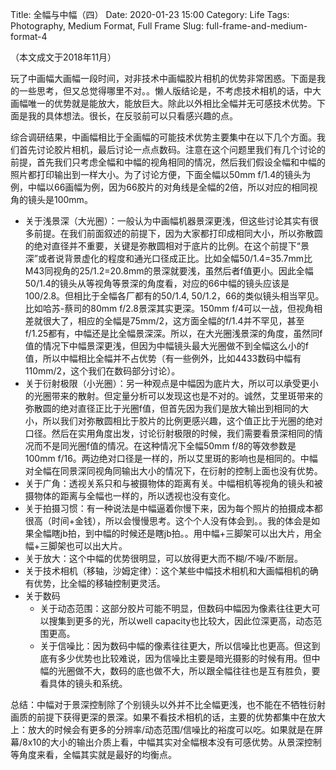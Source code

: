 Title: 全幅与中幅（四）
Date: 2020-01-23 15:00
Category: Life
Tags: Photography, Medium Format, Full Frame
Slug: full-frame-and-medium-format-4

（本文成文于2018年11月）

玩了中画幅大画幅一段时间，对非技术中画幅胶片相机的优势非常困惑。下面是我的一些思考，但又总觉得哪里不对。。懒人版结论是，不考虑技术相机的话，中大画幅唯一的优势就是能放大，能放巨大。除此以外相比全幅并无可感技术优势。下面是我的具体想法。很长，在反驳前可以只看感兴趣的点。

综合调研结果，中画幅相比于全画幅的可能技术优势主要集中在以下几个方面。我们首先讨论胶片相机，最后讨论一点点数码。注意在这个问题里我们有几个讨论的前提，首先我们只考虑全幅和中幅的视角相同的情况，然后我们假设全幅和中幅的照片都打印输出到一样大小。为了讨论方便，下面全幅以50mm f/1.4的镜头为例，中幅以66画幅为例，因为66胶片的对角线是全幅的2倍，所以对应的相同视角的镜头是100mm。

* 关于浅景深（大光圈）：一般认为中画幅机器景深更浅，但这些讨论其实有很多前提。在我们前面叙述的前提下，因为大家都打印成相同大小，所以弥散圆的绝对直径并不重要，关键是弥散圆相对于底片的比例。在这个前提下“景深”或者说背景虚化的程度和通光口径成正比。比如全幅50/1.4=35.7mm比M43同视角的25/1.2=20.8mm的景深就要浅，虽然后者f值更小。因此全幅50/1.4的镜头从等视角等景深的角度看，对应的66中幅的镜头应该是100/2.8。但相比于全幅各厂都有的50/1.4, 50/1.2，66的类似镜头相当罕见。比如哈苏-蔡司的80mm f/2.8景深其实更深。150mm f/4可以一战，但视角相差就很大了，相应的全幅是75mm/2，这方面全幅的f/1.4并不罕见，甚至f/1.25都有，中幅还是比全幅景深深。所以，在大光圈浅景深的角度，虽然同f值的情况下中幅景深更浅，但因为中幅镜头最大光圈做不到全幅这么小的f值，所以中幅相比全幅并不占优势（有一些例外，比如4433数码中幅有110mm/2，这个我们在数码部分讨论）。
* 关于衍射极限（小光圈）：另一种观点是中幅因为底片大，所以可以承受更小的光圈带来的散射。但定量分析可以发现这也是不对的。诚然，艾里斑带来的弥散圆的绝对直径正比于光圈f值，但首先因为我们是放大输出到相同的大小，所以我们对弥散圆相比于胶片的比例更感兴趣，这个值正比于光圈的绝对口径。然后在实用角度出发，讨论衍射极限的时候，我们需要看景深相同的情况而不是同光圈f值的情况。在这种情况下全幅50mm f/8的等效参数是100mm f/16。两边绝对口径是一样的，所以艾里斑的影响也是相同的。中幅对全幅在同景深同视角同输出大小的情况下，在衍射的控制上面也没有优势。
* 关于广角：透视关系只和与被摄物体的距离有关。中幅相机等视角的镜头和被摄物体的距离与全幅也一样的，所以透视也没有变化。
* 关于拍摄习惯：有一种说法是中幅逼着你慢下来，因为每个照片的拍摄成本都很高（时间+金钱），所以会慢慢思考。这个个人没有体会到。。我的体会是如果全幅瞎jb拍，到中幅的时候还是瞎jb拍。。用中幅+三脚架可以出大片，用全幅+三脚架也可以出大片。
* 关于放大：这个中幅的优势很明显，可以放得更大而不糊/不噪/不断层。
* 关于技术相机（移轴，沙姆定律）：这个某些中幅技术相机和大画幅相机的确有优势，比全幅的移轴控制更灵活。
* 关于数码
	* 关于动态范围：这部分胶片可能不明显，但数码中幅因为像素往往更大可以搜集到更多的光，所以well capacity也比较大，因此位深更高，动态范围更高。
	* 关于信噪比：因为数码中幅的像素往往更大，所以信噪比也更高。但这到底有多少优势也比较难说，因为信噪比主要是暗光摄影的时候有用。但中幅的光圈做不大，数码的底也做不大，所以跟全幅往往也是互有胜负，要看具体的镜头和系统。

总结：中幅对于景深控制除了个别镜头以外并不比全幅更浅，也不能在不牺牲衍射画质的前提下获得更深的景深。如果不看技术相机的话，主要的优势都集中在放大上：放大的时候会有更多的分辨率/动态范围/信噪比的裕度可以吃。如果就是在屏幕/8x10的大小的输出介质上看，中幅其实对全幅根本没有可感优势。从景深控制等角度来看，全幅其实就是最好的均衡点。